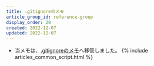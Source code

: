 ```yaml
---
title: .gitignoreのメモ
article_group_id: reference-group
display_order: 20
created: 2022-12-07
updated: 2022-12-07
---
```

- 当メモは、[.gitignoreのメモ](https://thinktwice.tech/it/git/gitignore/)へ移管しました。
{% include articles_common_script.html %}

